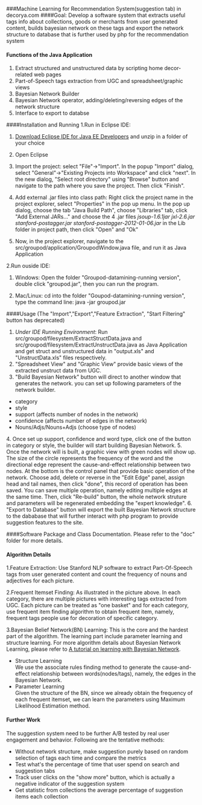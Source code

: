 
###Machine Learning for Recommendation System(suggestion tab) in decorya.com
####Goal: 
Develop a software system that extracts useful tags info about collections, goods or merchants from user generated content, 
builds bayesian network on these tags and export the network structure to database that is further used by php for the 
recommendation system

#### Functions of the Java Application
1. Extract structured and unstructured data by scripting home decor-related web pages
2. Part-of-Speech tags extraction from UGC and spreadsheet/graphic views
3. Bayesian Network Builder
4. Bayesian Network operator, adding/deleting/reversing edges of the network structure
5. Interface to export to databse

####Installation and Running
1.Run in Eclipse IDE: 

1) [Download Eclipse IDE for Java EE Developers](http://www.eclipse.org/downloads/packages/eclipse-ide-java-ee-developers/heliossr1) and unzip in a folder of your choice

2) Open Eclipse

3) Import the project: select "File"->"Import". In the popup "Import" dialog, select "General"->"Existing Projects into Workspace" and click "next". In the new dialog, "Select root directory" using "Browse" button and navigate to the path where you save the project. Then click "Finish".

4) Add external .jar files into class path: Right click the project name in the project explorer, select "Properties" in the pop up menu. In the pop up dialog, choose the tab "Java Build Path", choose "Libraries" tab, click "Add External JARs..." and choose the 4 .jar files _jsoup-1.6.1jar jxl-2.6.jar stanford-postagger.jar stanford-postagger-2012-01-06.jar_ in the Lib folder in project path, then click "Open" and "Ok"

5) Now, in the project explorer, navigate to the src/groupod/application/GroupodWindow.java file, and run it as Java Application

2.Run ouside IDE:

1) Windows: Open the folder "Groupod-datamining-running version", double click "groupod.jar", then you can run the program.

2) Mac/Linux: cd into the folder "Goupod-datamining-running version", type the command line: java -jar groupod.jar

####Usage (The "Import","Export","Feature Extraction", "Start Filtering" button has deprecated) 
1. _Under IDE Running Environment_: Run src/groupod/filesystem/ExtractStructData.java and src/groupod/filesystem/ExtractUnstructData.java as Java Application and get struct and unstructured data in "output.xls" and "UnstructData.xls" files respectively.
2. "Spreadsheet View" and "Graphic View" provide basic views of the extracted unstruct data from UGC.
3. "Build Bayesian Network" button will direct to another window that generates the network. you can set up following parameters of the network builder.
<ul>
<li>category</li>
<li>style</li>
<li>support (affects number of nodes in the network)</li>
<li>confidence (affects number of edges in the network)</li>
<li>Nouns/Adjs/Nouns+Adjs (choose type of nodes)</li>
</ul>
4. Once set up support, confidence and word type, click one of the button in category or style, the builder will start building Bayesian Network.
5. Once the network will is built, a graphic view with green nodes will show up. The size of the circle represents the frequency of the word and the 
directional edge represent the cause-and-effect relationship between two nodes. At the bottom is the control panel that provide basic operation of the
network. Choose add, delete or reverse in the "Edit Edge" panel, assign head and tail names, then click "done", this record of operation has been saved. 
You can save multiple operation, namely editing multiple edges at the same time. Then, click "Re-build" button, the whole network struture and parameters 
will be regenerated embedding the "expert knowledge". 
6. "Export to Database" button will export the built Bayesian Network structure to the dababase that will further interact with php program 
to provide suggestion features to the site.
   

####Software Package and Class Documentation.
Please refer to the "doc" folder for more details.

#### Algorithm Details

1.Feature Extraction: Use Stanford NLP software to extract Part-Of-Speech tags from user generated content and count the frequency of nouns and adjectives for each picture.

2.Frequent Itemset Finding: As illustrated in the picture above. In each category, there are multiple pictures with interesting tags extracted from UGC. Each picture can be treated as "one basket" and for each category, use frequent item finding algorithm to obtain frequent item, namely, frequent tags people use for decoration of specific category.

3.Bayesian Belief Network(BN) Learning: This is the core and the hardest part of the algorithm. The learning part include parameter learning and structure learning. 
For more algorithm details about Bayesian Network Learning, please refer to [A tutorial on learning with Bayesian Network](http://research.microsoft.com/apps/pubs/default.aspx?id=69588).
<ul>
<li>Structure Learning</li>
We use the associate rules finding method to generate the cause-and-effect relationship between words(nodes/tags), namely, the edges in the Bayesian Network.
<li>Parameter Learning</li>
Given the structure of the BN, since we already obtain the frequency of each frequent itemset, we can learn the parameters using Maximum Likelihood Estimation method.
</ul>

#### Further Work
The suggestion system need to be further A/B tested by real user engagement and behavior. Following are the tentative methods:
<ul>
<li>Without network structure, make suggestion purely based on random selection of tags each time and compare the metrics</li>
<li>Test what's the percentage of time that user spend on search and suggestion tabs</li>
<li>Track user clicks on the "show more" button, which is actually a negative indicator of the suggestion system</li> 
<li>Get statistic from collections the average percentage of suggestion items each collection</li>
</ul>

